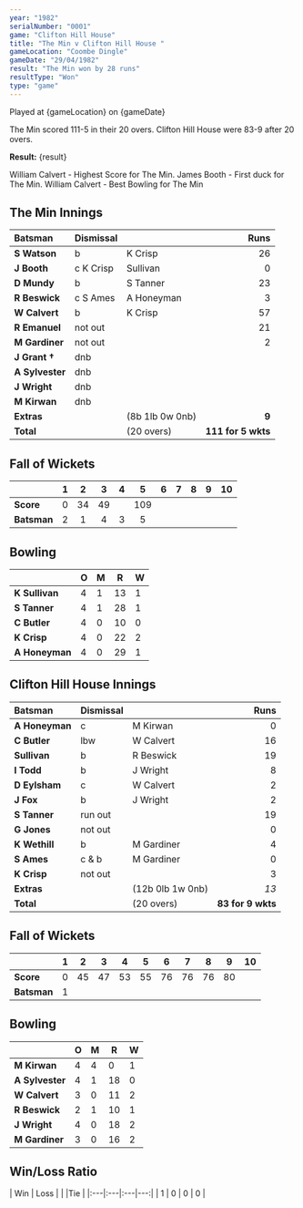 ```yaml
---
year: "1982"
serialNumber: "0001"
game: "Clifton Hill House"
title: "The Min v Clifton Hill House "
gameLocation: "Coombe Dingle"
gameDate: "29/04/1982"
result: "The Min won by 28 runs"
resultType: "Won"
type: "game"
---
```


Played at {gameLocation} on {gameDate}

The Min scored 111-5 in their 20 overs. Clifton Hill House were 83-9
after 20 overs.

**Result:** {result}

William Calvert - Highest Score for The Min. James Booth - First duck for The Min. William Calvert - Best Bowling for The Min

## The Min Innings

| Batsman | Dismissal |  | Runs |
|:---|:---|---|---:|
| **S Watson** | b | K Crisp | 26 |
| **J Booth** | c K Crisp | Sullivan | 0 |
| **D Mundy** | b | S Tanner | 23 |
| **R Beswick** | c S Ames | A Honeyman | 3 |
| **W Calvert** | b | K Crisp | 57 |
| **R Emanuel** | not out |  | 21 |
| **M Gardiner** | not out |  | 2 |
| **J Grant †** | dnb | | |
| **A Sylvester** | dnb | | |
| **J Wright** | dnb | | |
| **M Kirwan** | dnb | | |
| **Extras** | | (8b 1lb 0w 0nb) | **9** |
| **Total** | | (20 overs) | **111 for 5 wkts** |

## Fall of Wickets

| | 1 | 2 | 3 | 4 | 5 | 6 | 7 | 8 | 9 | 10 |
|---|:---:|:---:|:---:|:---:|:---:|:---:|:---:|:---:|:---:|:---:|
| **Score** | 0 | 34 | 49 |  | 109 | | |
| **Batsman** | 2 | 1 | 4 | 3 | 5 | | | |

## Bowling

| | O | M | R | W |
|---|---|---|---|---|
| **K Sullivan** | 4 | 1 | 13 | 1 |
| **S Tanner** | 4 | 1 | 28 | 1 |
| **C Butler** | 4 | 0 | 10 | 0 |
| **K Crisp** | 4 | 0 | 22 | 2 |
| **A Honeyman** | 4 | 0 | 29 | 1 |

## Clifton Hill House Innings

| Batsman | Dismissal |  | Runs |
|:---|:---|---|---:|
| **A Honeyman** | c | M Kirwan | 0 |
| **C Butler** | lbw | W Calvert | 16 |
| **Sullivan** | b | R Beswick | 19 |
| **I Todd** | b | J Wright | 8 |
| **D Eylsham** | c | W Calvert | 2 |
| **J Fox** | b | J Wright | 2 |
| **S Tanner** | run out | | 19 |
| **G Jones** | not out | | 0 |
| **K Wethill** | b | M Gardiner | 4 |
| **S Ames** | c & b | M Gardiner | 0 |
| **K Crisp** | not out |  | 3 |
| **Extras** | | (12b 0lb 1w 0nb) | *13* |
| **Total** | | (20 overs) | **83 for 9 wkts** |

## Fall of Wickets

| | 1 | 2 | 3 | 4 | 5 | 6 | 7 | 8 | 9 | 10 |
|---|:---:|:---:|:---:|:---:|:---:|:---:|:---:|:---:|:---:|:---:|
| **Score** | 0 | 45 | 47 | 53 | 55 | 76 | 76 | 76 | 80 | |
| **Batsman** | 1 | | | | | | | | | |

## Bowling

| | O | M | R | W |
|---|---|---|---|---|
| **M Kirwan** | 4 | 4 | 0 | 1 |
| **A Sylvester** | 4 | 1 | 18 | 0 |
| **W Calvert** | 3 | 0 | 11 | 2 |
| **R Beswick** | 2 | 1 | 10 | 1 |
| **J Wright** | 4 | 0 | 18 | 2 |
| **M Gardiner** | 3 | 0 | 16 | 2 |

## Win/Loss Ratio

| Win | Loss |  |  |Tie |
|:---|:---|:---|---:|
| 1 | 0 | 0 | 0 |